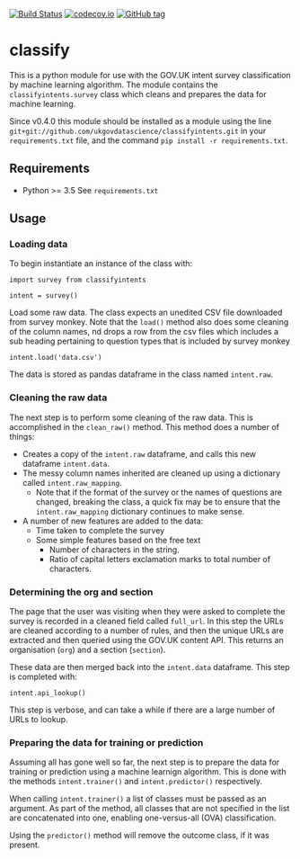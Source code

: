 [![Build Status](https://travis-ci.org/ukgovdatascience/classifyintents.svg?branch=master)](https://travis-ci.org/ukgovdatascience/classifyintents)
[![codecov.io](http://codecov.io/github/ukgovdatascience/classifyintents/coverage.svg?branch=master)](http://codecov.io/github/ukgovdatascience/classifyintents?branch=master)
[![GitHub tag](https://img.shields.io/github/tag/ukgovdatascience/classifyintents.svg)]()

# classify

This is a python module for use with the GOV.UK intent survey classification by machine learning algorithm.
The module contains the `classifyintents.survey` class which cleans and prepares the data for machine learning.

Since v0.4.0 this module should be installed as a module using the line `git+git://github.com/ukgovdatascience/classifyintents.git` in your `requirements.txt` file, and the command `pip install -r requirements.txt`.

## Requirements

* Python >= 3.5 
See `requirements.txt`

## Usage

### Loading data

To begin instantiate an instance of the class with:

```
import survey from classifyintents

intent = survey()
```

Load some raw data.
The class expects an unedited CSV file downloaded from survey monkey.
Note that the `load()` method also does some cleaning of the column names, 
nd drops a row from the csv files which includes a sub heading pertaining to question types that is included by survey monkey

```
intent.load('data.csv')
```

The data is stored as pandas dataframe in the class named `intent.raw`.

### Cleaning the raw data

The next step is to perform some cleaning of the raw data.
This is accomplished in the `clean_raw()` method.
This method does a number of things:

* Creates a copy of the `intent.raw` dataframe, and calls this new dataframe `intent.data`.
* The messy column names inherited are cleaned up using a dictionary called `intent.raw_mapping`.
    * Note that if the format of the survey or the names of questions are changed, breaking the class, a quick fix may be to ensure that the `intent.raw_mapping` dictionary continues to make sense.
* A number of new features are added to the data:
    * Time taken to complete the survey
    * Some simple features based on the free text
        * Number of characters in the string.
        * Ratio of capital letters exclamation marks to total number of characters.

### Determining the org and section

The page that the user was visiting when they were asked to complete the survey is recorded in a cleaned field called `full_url`.
In this step the URLs are cleaned according to a number of rules, and then the unique URLs are extracted and then queried using the GOV.UK content API.
This returns an organisation (`org`) and a section (`section`).

These data are then merged back into the `intent.data` dataframe.
This step is completed with:

```
intent.api_lookup()
```

This step is verbose, and can take a while if there are a large number of URLs to lookup.

### Preparing the data for training or prediction

Assuming all has gone well so far, the next step is to prepare the data for training or prediction using a machine learnign algorithm.
This is done with the methods `intent.trainer()` and `intent.predictor()` respectively.

When calling `intent.trainer()` a list of classes must be passed as an argument.
As part of the method, all classes that are not specified in the list are concatenated into one, enabling one-versus-all (OVA) classification.

Using the `predictor()` method will remove the outcome class, if it was present.


